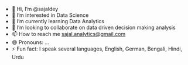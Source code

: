 - 👋 Hi, I’m @sajaldey
- 👀 I’m interested in Data Science
- 🌱 I’m currently learning Data Analytics
- 💞️ I’m looking to collaborate on data driven decision making analysis
- 📫 How to reach me sajal.analytics@gmail.com
- 😄 Pronouns: ...
- ⚡ Fun fact: I speak several languages, English, German, Bengali, Hindi, Urdu

<!---
sajdey/sajdey is a ✨ special ✨ repository because its `README.md` (this file) appears on your GitHub profile.
You can click the Preview link to take a look at your changes.
--->
